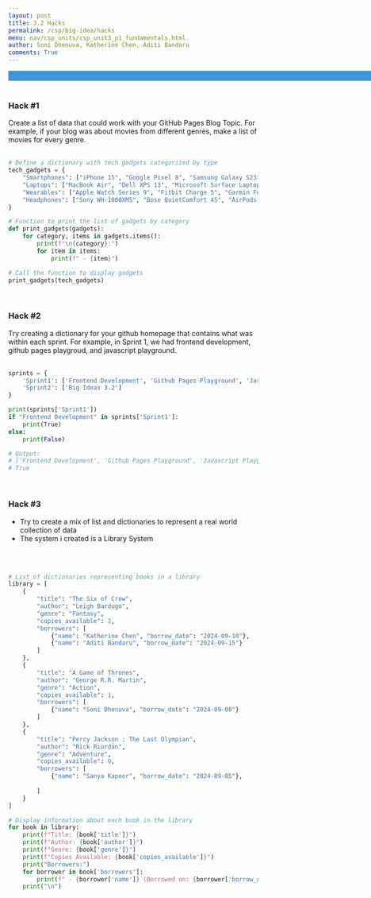 ```yaml
---
layout: post
title: 3.2 Hacks
permalink: /csp/big-idea/hacks
menu: nav/csp_units/csp_unit3_p1_fundamentals.html
author: Soni Dhenuva, Katherine Chen, Aditi Bandaru
comments: True
---
```


  <title>Popcorn Hacks</title>
  <style>
    /* Style the title */
    h1 {
      color: #F08080;  /* Change text color to blue */
      font-size: 200px; /* Set the size of the title */
      font-family: Arial, sans-serif; /* Font style */
    }
  </style>
  <html lang="en">
<head>
  <meta charset="UTF-8">
  <meta name="viewport" content="width=device-width, initial-scale=1.0">
  <style>
    /* Style for the animated div */
    .color-div {
      width: 820px;
      height: 20px;
      background-color: #3498db; /* Initial color */
      animation: colorAnimation 8s infinite; /* Color change animation */
      display: flex;
      justify-content: center;
      align-items: center;
      font-family: Arial, sans-serif;
      font-size: 20px;
      color: white;
    }
    /* Keyframes for color animation */
    @keyframes colorAnimation {
      0% { background-color: #3498db; } /* Blue */
      25% { background-color: #e74c3c; } /* Red */
      50% { background-color: #f1c40f; } /* Yellow */
      75% { background-color: #2ecc71; } /* Green */
      100% { background-color: #3498db; } /* Back to Blue */
    }
  </style>
</head>
<body>

  <div class="color-div"></div>

</body>
</html>


<br>

### Hack #1
Create a list of data that could work with your GitHub Pages Blog Topic. For example, if your blog was about movies from different genres, make a list of movies for every genre. 
<br>
<br>


```python
# Define a dictionary with tech gadgets categorized by type
tech_gadgets = {
    "Smartphones": ["iPhone 15", "Google Pixel 8", "Samsung Galaxy S23"],
    "Laptops": ["MacBook Air", "Dell XPS 13", "Microsoft Surface Laptop 5"],
    "Wearables": ["Apple Watch Series 9", "Fitbit Charge 5", "Garmin Fenix 7"],
    "Headphones": ["Sony WH-1000XM5", "Bose QuietComfort 45", "AirPods Pro 2"]
}

# Function to print the list of gadgets by category
def print_gadgets(gadgets):
    for category, items in gadgets.items():
        print(f"\n{category}:")
        for item in items:
            print(f" - {item}")

# Call the function to display gadgets
print_gadgets(tech_gadgets)

```

<br>

### Hack #2
Try creating a dictionary for your github homepage that contains what was within each sprint.
For example, in Sprint 1, we had frontend development, github pages playgroud, and javascript playground. 
<br>
<br>


```python
sprints = {
    'Sprint1': ['Frontend Development', 'Github Pages Playground', 'Javascript Playground'],
    'Sprint2': ['Big Ideas 3.2']
}

print(sprints['Sprint1'])
if "Frontend Development" in sprints['Sprint1']:
    print(True) 
else:
    print(False)

# Output:
# ['Frontend Development', 'Github Pages Playground', 'Javascript Playground']
# True
```

<br>

### Hack #3
- Try to create a mix of list and dictionaries to represent a real world collection of data
- The system i created is a Library System
<br>
<br>


```python
# List of dictionaries representing books in a library
library = [
    {
        "title": "The Six of Crow",
        "author": "Leigh Bardugo",
        "genre": "Fantasy",
        "copies_available": 2,
        "borrowers": [
            {"name": "Katherine Chen", "borrow_date": "2024-09-10"},
            {"name": "Aditi Bandaru", "borrow_date": "2024-09-15"}
        ]
    },
    {
        "title": "A Game of Thrones",
        "author": "George R.R. Martin",
        "genre": "Action",
        "copies_available": 1,
        "borrowers": [
            {"name": "Soni Dhenuva", "borrow_date": "2024-09-08"}
        ]
    },
    {
        "title": "Percy Jackson : The Last Olympian",
        "author": "Rick Riordan",
        "genre": "Adventure",
        "copies_available": 0,
        "borrowers": [
            {"name": "Sanya Kapoor", "borrow_date": "2024-09-05"},
            
        ]
    }
]

# Display information about each book in the library
for book in library:
    print(f"Title: {book['title']}")
    print(f"Author: {book['author']}")
    print(f"Genre: {book['genre']}")
    print(f"Copies Available: {book['copies_available']}")
    print("Borrowers:")
    for borrower in book['borrowers']:
        print(f" - {borrower['name']} (Borrowed on: {borrower['borrow_date']})")
    print("\n")

```
